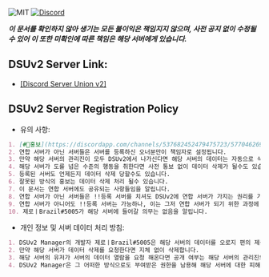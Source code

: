 ![MIT](https://img.shields.io/dub/l/vibe-d.svg)
[![Discord](https://discordapp.com/api/guilds/537682452479475723/embed.png)](https://discord.gg/drcqMAR)

***이 문서를 확인하지 않아 생기는 모든 불이익은 책임지지 않으며, 사전 공지 없이 수정될수 있어 이 또한 미확인에 따른 책임은 해당 서버에게 있습니다.***


## DSUv2 Server Link:

* [[Discord Server Union v2]](https://discord.gg/drcqMAR)


## DSUv2 Server Registration Policy

* 유의 사항:
```markdown
1. [#📮홍보](https://discordapp.com/channels/537682452479475723/577046269143285773) 채널의 홍보 쿨타임은 정해져 있지 않습니다.
2. 연합 서버가 아닌 서버들은 서버를 등록하신 오너분만이 책임자로 설정됩니다.
3. 만약 해당 서버의 관리진이 모두 DSUv2에서 나가신다면 해당 서버의 데이터는 자동으로 삭제됩니다.
4. 해당 서버가 도를 넘은 수준의 행동을 취한다면 사전 통보 없이 데이터 삭제가 될수도 있습니다.
5. 등록된 서버도 언제든지 데이터 삭제 당할수도 있습니다.
6. 잘못된 방식의 홍보는 데이터 삭제 처리 될수 있습니다.
7. 이 문서는 연합 서버에도 공유되는 사항들임을 알립니다.
8. 연합 서버가 아닌 서버들은 !!등록 서버를 치셔도 DSUv2에 연합 서버가 가지는 권리를 가지지 못 합니다만, !!등록 연합을 치신다면 승인 후에 가질수 있습니다.
9. 연합 서버가 아니어도 !!등록 서버는 가능하나, 이는 그저 연합 서버가 되기 위한 과정에 불과함을 알립니다.
10. 제로ㅣBrazil#5005가 해당 서버에 들어갈 의무는 없음을 알립니다.
```

* 개인 정보 및 서버 데이터 처리 방침:
```markdown
1. DSUv2 Manager의 개발자 제로ㅣBrazil#5005은 해당 서버의 데이터를 오로지 편의 제공 및 기존에 쓰던 체계의 간략화에만 씀을 알립니다.
2. 만약 해당 서버가 데이터 삭제를 요청한다면 지체 없이 삭제합니다.
3. 해당 서버의 유저가 서버의 데이터 열람을 요청 해온다면 공개 여부는 해당 서버의 관리진의 결정에 따라 달라집니다.
4. DSUv2 Manager은 그 어떠한 방식으로도 부여받은 권한을 남용해 해당 서버에 대한 피해를 입히지 않습니다.
```
